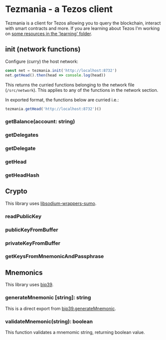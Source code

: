 # Tezmania - a Tezos client

Tezmania is a client for Tezos allowing you to query the blockchain, interact with smart contracts and more. If you are learning about Tezos I'm working on [some resources in the 'learning' folder](/learning).

## init (network functions)

Configure (curry) the host network:

```js
const net = tezmania.init('http://localhost:8732')
net.getHead().then(head => console.log(head))
```

This returns the curried functions belonging to the network file (`/src/network`). This applies to any of the functions in the network section.

In exported format, the functions below are curried i.e.:

```js
tezmania.getHead('http://localhost:8732')()
```

### getBalance(account: string)

### getDelegates

### getDelegate

### getHead

### getHeadHash

## Crypto

This library uses [libsodium-wrappers-sumo](https://www.npmjs.com/package/libsodium-wrappers-sumo).

### readPublicKey

### publicKeyFromBuffer

### privateKeyFromBuffer

### getKeysFromMnemonicAndPassphrase

## Mnemonics

This library uses [bip39](https://github.com/bitcoinjs/bip39).

### generateMnemonic [string]: string

This is a direct export from [bip39.generateMnemonic](https://github.com/bitcoinjs/bip39).

### validateMnemonic(string): boolean

This function validates a mnemomic string, returning boolean value.
